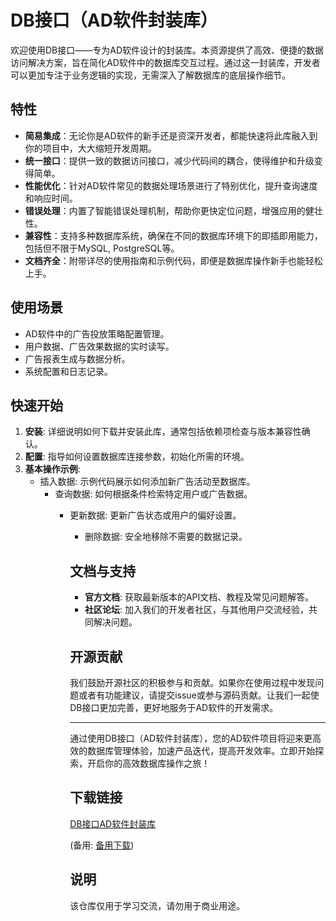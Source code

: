 # DB接口（AD软件封装库）

欢迎使用DB接口——专为AD软件设计的封装库。本资源提供了高效、便捷的数据访问解决方案，旨在简化AD软件中的数据库交互过程。通过这一封装库，开发者可以更加专注于业务逻辑的实现，无需深入了解数据库的底层操作细节。

## 特性

- **简易集成**：无论你是AD软件的新手还是资深开发者，都能快速将此库融入到你的项目中，大大缩短开发周期。
- **统一接口**：提供一致的数据访问接口，减少代码间的耦合，使得维护和升级变得简单。
- **性能优化**：针对AD软件常见的数据处理场景进行了特别优化，提升查询速度和响应时间。
- **错误处理**：内置了智能错误处理机制，帮助你更快定位问题，增强应用的健壮性。
- **兼容性**：支持多种数据库系统，确保在不同的数据库环境下的即插即用能力，包括但不限于MySQL, PostgreSQL等。
- **文档齐全**：附带详尽的使用指南和示例代码，即便是数据库操作新手也能轻松上手。

## 使用场景

- AD软件中的广告投放策略配置管理。
- 用户数据、广告效果数据的实时读写。
- 广告报表生成与数据分析。
- 系统配置和日志记录。

## 快速开始

1. **安装**: 详细说明如何下载并安装此库，通常包括依赖项检查与版本兼容性确认。
2. **配置**: 指导如何设置数据库连接参数，初始化所需的环境。
3. **基本操作示例**:
   - 插入数据: 示例代码展示如何添加新广告活动至数据库。
      - 查询数据: 如何根据条件检索特定用户或广告数据。
         - 更新数据: 更新广告状态或用户的偏好设置。
            - 删除数据: 安全地移除不需要的数据记录。

            ## 文档与支持

            - **官方文档**: 获取最新版本的API文档、教程及常见问题解答。
            - **社区论坛**: 加入我们的开发者社区，与其他用户交流经验，共同解决问题。

            ## 开源贡献

            我们鼓励开源社区的积极参与和贡献。如果你在使用过程中发现问题或者有功能建议，请提交issue或参与源码贡献。让我们一起使DB接口更加完善，更好地服务于AD软件的开发需求。

            ---

            通过使用DB接口（AD软件封装库），您的AD软件项目将迎来更高效的数据库管理体验，加速产品迭代，提高开发效率。立即开始探索，开启你的高效数据库操作之旅！

            ## 下载链接
            [DB接口AD软件封装库](https://pan.quark.cn/s/f1bbfdc513e3) 

            (备用: [备用下载](https://pan.baidu.com/s/13PyPGnLlYbFHmgeTNyH3DQ?pwd=1234))

            ## 说明

            该仓库仅用于学习交流，请勿用于商业用途。
